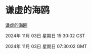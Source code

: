 # 谦虚的海鸥
[谦虚的海鸥](http://219.139.197.74:56308/qxdho/course/base/hotlink/index.php)

2024年 11月 03日 星期日 15:30:02 CST

2024年 11月 03日 星期日 07:30:02 GMT

